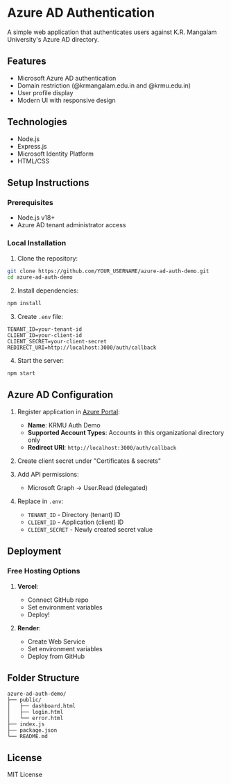 # Azure AD Authentication

A simple web application that authenticates users against K.R. Mangalam University's Azure AD directory.

## Features
- Microsoft Azure AD authentication
- Domain restriction (@krmangalam.edu.in and @krmu.edu.in)
- User profile display
- Modern UI with responsive design

## Technologies
- Node.js
- Express.js
- Microsoft Identity Platform
- HTML/CSS

## Setup Instructions

### Prerequisites
- Node.js v18+
- Azure AD tenant administrator access

### Local Installation
1. Clone the repository:
```bash
git clone https://github.com/YOUR_USERNAME/azure-ad-auth-demo.git
cd azure-ad-auth-demo
```

2. Install dependencies:
```bash
npm install
```

3. Create `.env` file:
```env
TENANT_ID=your-tenant-id
CLIENT_ID=your-client-id
CLIENT_SECRET=your-client-secret
REDIRECT_URI=http://localhost:3000/auth/callback
```

4. Start the server:
```bash
npm start
```

## Azure AD Configuration
1. Register application in [Azure Portal](https://portal.azure.com):
   - **Name**: KRMU Auth Demo
   - **Supported Account Types**: Accounts in this organizational directory only
   - **Redirect URI**: `http://localhost:3000/auth/callback`

2. Create client secret under "Certificates & secrets"

3. Add API permissions:
   - Microsoft Graph → User.Read (delegated)
   
4. Replace in `.env`:
   - `TENANT_ID` - Directory (tenant) ID
   - `CLIENT_ID` - Application (client) ID
   - `CLIENT_SECRET` - Newly created secret value

## Deployment
### Free Hosting Options
1. **Vercel**:
   - Connect GitHub repo
   - Set environment variables
   - Deploy!

2. **Render**:
   - Create Web Service
   - Set environment variables
   - Deploy from GitHub

## Folder Structure
```
azure-ad-auth-demo/
├── public/
│   ├── dashboard.html
│   ├── login.html
│   └── error.html
├── index.js
├── package.json
└── README.md
```

## License
MIT License
```

